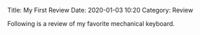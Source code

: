 Title: My First Review
Date: 2020-01-03 10:20
Category: Review

Following is a review of my favorite mechanical keyboard.
